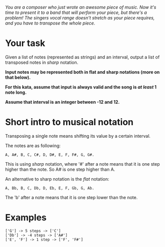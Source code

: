 *You are a composer who just wrote an awesome piece of music. Now it's time to present it to a band that will perform your piece, but there's a problem! The singers vocal range doesn't stretch as your piece requires, and you have to transpose the whole piece.*

# Your task
Given a list of notes (represented as strings) and an interval, output a list of transposed notes in *sharp* notation.

**Input notes may be represented both in flat and sharp notations (more on that below).**

**For this kata, assume that input is always valid and the song is *at least* 1 note long.**

**Assume that interval is an integer between -12 and 12.**

# Short intro to musical notation
Transposing a single note means shifting its value by a certain interval.

The notes are as following:

    A, A#, B, C, C#, D, D#, E, F, F#, G, G#.

This is using *sharp* notation, where '#' after a note means that it is one step higher than the note. So A# is one step higher than A.

An alternative to sharp notation is the *flat* notation:

    A, Bb, B, C, Db, D, Eb, E, F, Gb, G, Ab.

The 'b' after a note means that it is one step lower than the note.

# Examples

    ['G'] -> 5 steps -> ['C']
    ['Db'] -> -4 steps -> ['A#']
    ['E', 'F'] -> 1 step -> ['F', 'F#']
